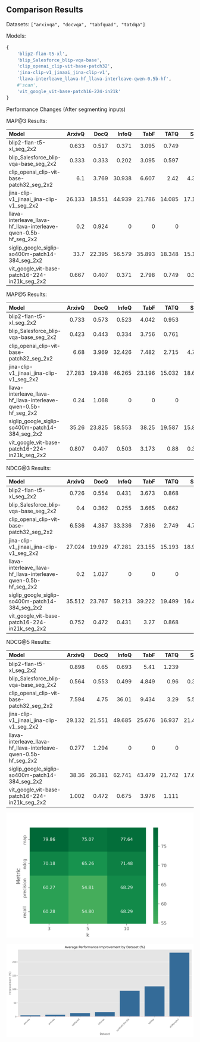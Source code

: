 ## Comparison Results

Datasets: `["arxivqa", "docvqa", "tabfquad", "tatdqa"]`

Models: 

```python
{
    'blip2-flan-t5-xl',
    'blip_Salesforce_blip-vqa-base',
    'clip_openai_clip-vit-base-patch32',
    'jina-clip-v1_jinaai_jina-clip-v1',
    'llava-interleave_llava-hf_llava-interleave-qwen-0.5b-hf',
    #'scan',
    'vit_google_vit-base-patch16-224-in21k'
}
```

Performance Changes (After segmenting inputs)

<!-- Include the result tables from ./exp2-results/ -->

MAP@3 Results:

| Model                                                           |   ArxivQ |   DocQ |   InfoQ |   TabF |   TATQ |   Shift |     AI |   Energy |   Gov. |   Health |
|:----------------------------------------------------------------|---------:|-------:|--------:|-------:|-------:|--------:|-------:|---------:|-------:|---------:|
| blip2-flan-t5-xl_seg_2x2                                        |    0.633 |  0.517 |   0.371 |  3.095 |  0.749 |   0     |  0     |    0     |  0     |    0     |
| blip_Salesforce_blip-vqa-base_seg_2x2                           |    0.333 |  0.333 |   0.202 |  3.095 |  0.597 |   0     |  0     |    0     |  0     |    0     |
| clip_openai_clip-vit-base-patch32_seg_2x2                       |    6.1   |  3.769 |  30.938 |  6.607 |  2.42  |   4.333 |  5.333 |   19.333 |  6.333 |   11.333 |
| jina-clip-v1_jinaai_jina-clip-v1_seg_2x2                        |   26.133 | 18.551 |  44.939 | 21.786 | 14.085 |  17.167 | 44.833 |   46.167 | 53.5   |   49.5   |
| llava-interleave_llava-hf_llava-interleave-qwen-0.5b-hf_seg_2x2 |    0.2   |  0.924 |   0     |  0     |  0     |   0     |  0     |    0     |  0     |    0     |
| siglip_google_siglip-so400m-patch14-384_seg_2x2                 |   33.7   | 22.395 |  56.579 | 35.893 | 18.348 |  15.167 | 49.833 |   49.167 |  0     |    0     |
| vit_google_vit-base-patch16-224-in21k_seg_2x2                   |    0.667 |  0.407 |   0.371 |  2.798 |  0.749 |   0.333 |  0     |    0     |  0     |    1     |

MAP@5 Results:

| Model                                                           |   ArxivQ |   DocQ |   InfoQ |   TabF |   TATQ |   Shift |     AI |   Energy |   Gov. |   Health |
|:----------------------------------------------------------------|---------:|-------:|--------:|-------:|-------:|--------:|-------:|---------:|-------:|---------:|
| blip2-flan-t5-xl_seg_2x2                                        |    0.733 |  0.573 |   0.523 |  4.042 |  0.953 |   0     |  0     |    0     |  0     |    0     |
| blip_Salesforce_blip-vqa-base_seg_2x2                           |    0.423 |  0.443 |   0.334 |  3.756 |  0.761 |   0.2   |  0.2   |    0     |  0     |    0.2   |
| clip_openai_clip-vit-base-patch32_seg_2x2                       |    6.68  |  3.969 |  32.426 |  7.482 |  2.715 |   4.733 |  6.633 |   19.983 |  7.083 |   11.333 |
| jina-clip-v1_jinaai_jina-clip-v1_seg_2x2                        |   27.283 | 19.438 |  46.265 | 23.196 | 15.032 |  18.617 | 47.183 |   48.067 | 55.25  |   50.85  |
| llava-interleave_llava-hf_llava-interleave-qwen-0.5b-hf_seg_2x2 |    0.24  |  1.068 |   0     |  0     |  0     |   0     |  0     |    0     |  0     |    0     |
| siglip_google_siglip-so400m-patch14-384_seg_2x2                 |   35.26  | 23.825 |  58.553 | 38.25  | 19.587 |  15.867 | 51.383 |   52.417 |  0     |    0     |
| vit_google_vit-base-patch16-224-in21k_seg_2x2                   |    0.807 |  0.407 |   0.503 |  3.173 |  0.88  |   0.333 |  0.2   |    0     |  0.45  |    1     |

NDCG@3 Results:

| Model                                                           |   ArxivQ |   DocQ |   InfoQ |   TabF |   TATQ |   Shift |     AI |   Energy |   Gov. |   Health |
|:----------------------------------------------------------------|---------:|-------:|--------:|-------:|-------:|--------:|-------:|---------:|-------:|---------:|
| blip2-flan-t5-xl_seg_2x2                                        |    0.726 |  0.554 |   0.431 |  3.673 |  0.868 |   0     |  0     |    0     |  0     |    0     |
| blip_Salesforce_blip-vqa-base_seg_2x2                           |    0.4   |  0.362 |   0.255 |  3.665 |  0.662 |   0     |  0     |    0     |  0     |    0     |
| clip_openai_clip-vit-base-patch32_seg_2x2                       |    6.536 |  4.387 |  33.336 |  7.836 |  2.749 |   4.762 |  5.762 |   20.024 |  7.262 |   12.786 |
| jina-clip-v1_jinaai_jina-clip-v1_seg_2x2                        |   27.024 | 19.929 |  47.281 | 23.155 | 15.193 |  18.917 | 46.678 |   48.702 | 56.464 |   52.178 |
| llava-interleave_llava-hf_llava-interleave-qwen-0.5b-hf_seg_2x2 |    0.2   |  1.027 |   0     |  0     |  0     |   0     |  0     |    0     |  0     |    0     |
| siglip_google_siglip-so400m-patch14-384_seg_2x2                 |   35.512 | 23.767 |  59.213 | 39.222 | 19.499 |  16.417 | 53.964 |   51.94  |  0     |    0     |
| vit_google_vit-base-patch16-224-in21k_seg_2x2                   |    0.752 |  0.472 |   0.431 |  3.27  |  0.868 |   0.5   |  0     |    0     |  0     |    1     |

NDCG@5 Results:

| Model                                                           |   ArxivQ |   DocQ |   InfoQ |   TabF |   TATQ |   Shift |     AI |   Energy |   Gov. |   Health |
|:----------------------------------------------------------------|---------:|-------:|--------:|-------:|-------:|--------:|-------:|---------:|-------:|---------:|
| blip2-flan-t5-xl_seg_2x2                                        |    0.898 |  0.65  |   0.693 |  5.41  |  1.239 |   0     |  0     |    0     |  0     |    0     |
| blip_Salesforce_blip-vqa-base_seg_2x2                           |    0.564 |  0.553 |   0.499 |  4.849 |  0.96  |   0.387 |  0.387 |    0     |  0     |    0.387 |
| clip_openai_clip-vit-base-patch32_seg_2x2                       |    7.594 |  4.75  |  36.01  |  9.434 |  3.29  |   5.536 |  8.171 |   21.228 |  8.554 |   12.786 |
| jina-clip-v1_jinaai_jina-clip-v1_seg_2x2                        |   29.132 | 21.551 |  49.685 | 25.676 | 16.937 |  21.457 | 50.854 |   52.06  | 59.69  |   54.631 |
| llava-interleave_llava-hf_llava-interleave-qwen-0.5b-hf_seg_2x2 |    0.277 |  1.294 |   0     |  0     |  0     |   0     |  0     |    0     |  0     |    0     |
| siglip_google_siglip-so400m-patch14-384_seg_2x2                 |   38.36  | 26.381 |  62.741 | 43.479 | 21.742 |  17.665 | 56.803 |   57.962 |  0     |    0     |
| vit_google_vit-base-patch16-224-in21k_seg_2x2                   |    1.002 |  0.472 |   0.675 |  3.976 |  1.111 |   0.5   |  0.387 |    0     |  0.818 |    1     |

![improvement-heatmap](../figs/exp2/improvement-heatmap.png)

![improvement-heatmap](../figs/exp2/improvement-by-datasets.png)
